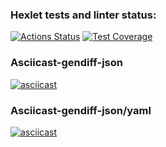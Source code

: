 ### Hexlet tests and linter status:
[![Actions Status](https://github.com/helenowl/frontend-project-46/actions/workflows/hexlet-check.yml/badge.svg)](https://github.com/helenowl/frontend-project-46/actions)
[![Test Coverage](https://api.codeclimate.com/v1/badges/44cb33aae3cf5c71f46e/test_coverage)](https://codeclimate.com/github/helenowl/frontend-project-46/test_coverage)

### Asciicast-gendiff-json
[![asciicast](https://asciinema.org/a/Xb12AQR17etqfnNponTOKsO6v.svg)](https://asciinema.org/a/Xb12AQR17etqfnNponTOKsO6v)
### Asciicast-gendiff-json/yaml
[![asciicast](https://asciinema.org/a/AocybYNZaDqAP3zWfMZt9Rr5v.svg)](https://asciinema.org/a/AocybYNZaDqAP3zWfMZt9Rr5v)
